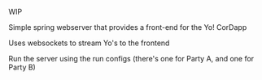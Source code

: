 WIP

Simple spring webserver that provides a front-end for the Yo! CorDapp

Uses websockets to stream Yo's to the frontend

Run the server using the run configs (there's one for Party A, and one for Party B)